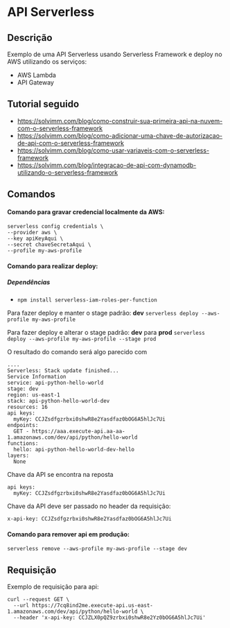 # API Serverless

## Descrição
Exemplo de uma API Serverless usando Serverless Framework e deploy no AWS utilizando os serviços:
- AWS Lambda
- API Gateway

## Tutorial seguido
- https://solvimm.com/blog/como-construir-sua-primeira-api-na-nuvem-com-o-serverless-framework
- https://solvimm.com/blog/como-adicionar-uma-chave-de-autorizacao-de-api-com-o-serverless-framework
- https://solvimm.com/blog/como-usar-variaveis-com-o-serverless-framework
- https://solvimm.com/blog/integracao-de-api-com-dynamodb-utilizando-o-serverless-framework

## Comandos

#### Comando para gravar credencial localmente da AWS:
```
serverless config credentials \
--provider aws \
--key apiKeyAqui \
--secret chaveSecretaAqui \
--profile my-aws-profile
```

#### Comando para realizar deploy:

##### Dependências
- ```npm install serverless-iam-roles-per-function```

Para fazer deploy e manter o stage padrão: **dev**
```serverless deploy --aws-profile my-aws-profile```

Para fazer deploy e alterar o stage padrão: **dev** para **prod**
```serverless deploy --aws-profile my-aws-profile --stage prod```

O resultado do comando será algo parecido com 
```
....
Serverless: Stack update finished...
Service Information
service: api-python-hello-world
stage: dev
region: us-east-1
stack: api-python-hello-world-dev
resources: 16
api keys:
  myKey: CCJZsdfgzrbxi0shwR8e2Yasdfaz0bOG6A5hlJc7Ui
endpoints:
  GET - https://aaa.execute-api.aa-aa-1.amazonaws.com/dev/api/python/hello-world
functions:
  hello: api-python-hello-world-dev-hello
layers:
  None
```

Chave da API se encontra na reposta
```
api keys:
  myKey: CCJZsdfgzrbxi0shwR8e2Yasdfaz0bOG6A5hlJc7Ui
```

Chave da API deve ser passado no header da requisição:

```x-api-key: CCJZsdfgzrbxi0shwR8e2Yasdfaz0bOG6A5hlJc7Ui```

#### Comando para remover api em produção:

```serverless remove --aws-profile my-aws-profile --stage dev```

## Requisição

Exemplo de requisição para api:

```
curl --request GET \
  --url https://7cq8ind2me.execute-api.us-east-1.amazonaws.com/dev/api/python/hello-world \
  --header 'x-api-key: CCJZLX0pQZ9zrbxi0shwR8e2Yz0bOG6A5hlJc7Ui'
```